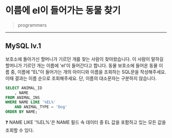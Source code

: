 # 이름에 el이 들어가는 동물 찾기

> programmers
> 

---

## MySQL lv.1
보호소에 돌아가신 할머니가 기르던 개를 찾는 사람이 찾아왔습니다. 이 사람이 말하길 할머니가 기르던 개는 이름에 'el'이 들어간다고 합니다. 동물 보호소에 들어온 동물 이름 중, 이름에 "EL"이 들어가는 개의 아이디와 이름을 조회하는 SQL문을 작성해주세요. 이때 결과는 이름 순으로 조회해주세요. 단, 이름의 대소문자는 구분하지 않습니다.

```sql
SELECT ANIMAL_ID
    , NAME
FROM ANIMAL_INS
WHERE NAME LIKE '%EL%'
    AND ANIMAL_TYPE = 'Dog'
ORDER BY NAME;
```
<aside>
❓ NAME LIKE '%EL%'은 NAME 필드 속 데이터 중 EL 값을 포함하고 있는 모든 값을 조회할 수 있다.
</aside>